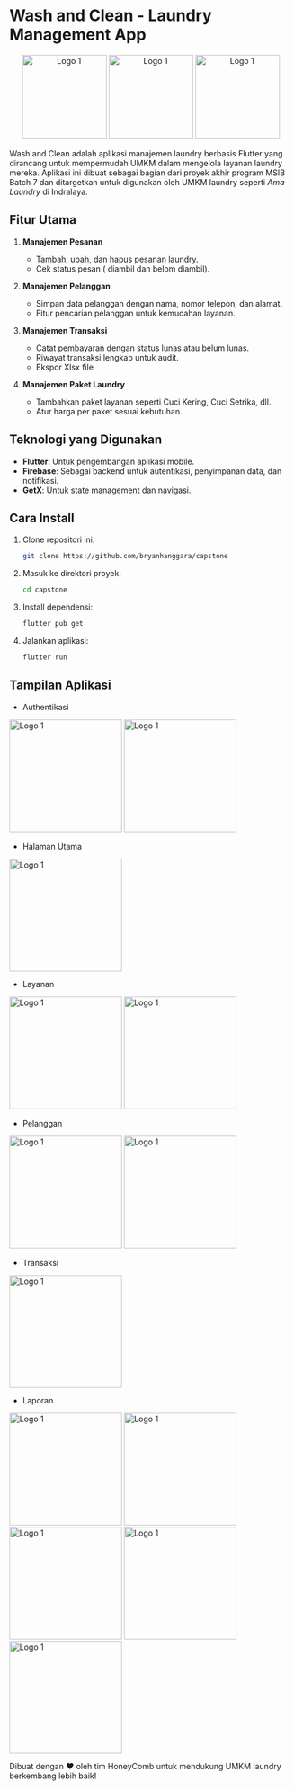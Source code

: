 # Wash and Clean - Laundry Management App

<div align="center">
  <img src="assets/images/logo.png" alt="Logo 1" width="150">
  <img src="assets/images/learningX.jpg" alt="Logo 1" width="150">
  <img src="assets/images/msib.jpg" alt="Logo 1" width="150">
</div>

Wash and Clean adalah aplikasi manajemen laundry berbasis Flutter yang dirancang untuk mempermudah UMKM dalam mengelola layanan laundry mereka. Aplikasi ini dibuat sebagai bagian dari proyek akhir program MSIB Batch 7 dan ditargetkan untuk digunakan oleh UMKM laundry seperti *Ama Laundry* di Indralaya.

## Fitur Utama

1. **Manajemen Pesanan**
   - Tambah, ubah, dan hapus pesanan laundry.
   - Cek status pesan ( diambil dan belom diambil).

2. **Manajemen Pelanggan**
   - Simpan data pelanggan dengan nama, nomor telepon, dan alamat.
   - Fitur pencarian pelanggan untuk kemudahan layanan.

3. **Manajemen Transaksi**
   - Catat pembayaran dengan status lunas atau belum lunas.
   - Riwayat transaksi lengkap untuk audit.
   - Ekspor Xlsx file 

4. **Manajemen Paket Laundry**
   - Tambahkan paket layanan seperti Cuci Kering, Cuci Setrika, dll.
   - Atur harga per paket sesuai kebutuhan.

## Teknologi yang Digunakan

- **Flutter**: Untuk pengembangan aplikasi mobile.
- **Firebase**: Sebagai backend untuk autentikasi, penyimpanan data, dan notifikasi.
- **GetX**: Untuk state management dan navigasi.

## Cara Install

1. Clone repositori ini:
   ```bash
   git clone https://github.com/bryanhanggara/capstone
   ```

2. Masuk ke direktori proyek:
   ```bash
   cd capstone
   ```

3. Install dependensi:
   ```bash
   flutter pub get
   ```

4. Jalankan aplikasi:
   ```bash
   flutter run
   ```

## Tampilan Aplikasi

- Authentikasi

<div align="left">
  <img src="assets/images/login_view.jpg" alt="Logo 1" width="200">
  <img src="assets/images/register_view.jpg" alt="Logo 1" width="200">
</div>

- Halaman Utama
  
<div align="left">
  <img src="assets/images/home_view.jpg" alt="Logo 1" width="200">
</div>

- Layanan

<div align="left">
  <img src="assets/images/service_list.jpg" alt="Logo 1" width="200">
  <img src="assets/images/service_add.jpg" alt="Logo 1" width="200">
</div>

- Pelanggan

<div align="left">
  <img src="assets/images/custumer_list.jpg" alt="Logo 1" width="200">
  <img src="assets/images/customer_create" alt="Logo 1" width="200">
</div>

- Transaksi

<div align="left">
  <img src="assets/images/trx.jpg" alt="Logo 1" width="200">
</div>

- Laporan

<div align="left">
  <img src="assets/images/laporan_view.jpg" alt="Logo 1" width="200">
  <img src="assets/images/struk_view.jpg" alt="Logo 1" width="200">
  <img src="assets/images/share_wa.jpg" alt="Logo 1" width="200">
  <img src="assets/images/edt_trx.jpg" alt="Logo 1" width="200">
  <img src="assets/images/export_fiile.jpg" alt="Logo 1" width="200">
</div>

Dibuat dengan ❤ oleh tim HoneyComb untuk mendukung UMKM laundry berkembang lebih baik!
